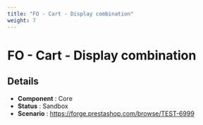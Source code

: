 ```yaml
---
title: "FO - Cart - Display combination"
weight: 7
---
```


# FO - Cart - Display combination
## Details
* **Component** : Core
* **Status** : Sandbox
* **Scenario** : https://forge.prestashop.com/browse/TEST-6999
